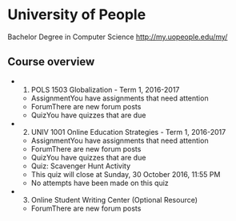 # University of People

Bachelor Degree in Computer Science http://my.uopeople.edu/my/

## Course overview

  - 1. POLS 1503 Globalization - Term 1, 2016-2017

    - AssignmentYou have assignments that need attention
    - ForumThere are new forum posts
    - QuizYou have quizzes that are due

  - 2. UNIV 1001 Online Education Strategies - Term 1, 2016-2017

    - AssignmentYou have assignments that need attention
    - ForumThere are new forum posts
    - QuizYou have quizzes that are due
    - Quiz: Scavenger Hunt Activity
    - This quiz will close at Sunday, 30 October 2016, 11:55 PM
    - No attempts have been made on this quiz

  - 3. Online Student Writing Center (Optional Resource)

    - ForumThere are new forum posts


